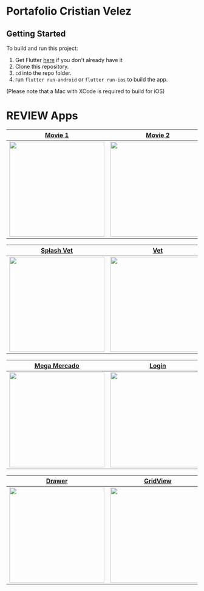 # Portafolio Cristian Velez

## Getting Started

To build and run this project:

1. Get Flutter [here](https://flutter.dev) if you don't already have it
2. Clone this repository.
3. `cd` into the repo folder.
4. run `flutter run-android` or `flutter run-ios` to build the app.

(Please note that a Mac with XCode is required to build for iOS)

# REVIEW Apps

| [**Movie 1**](https://images2.imgbox.com/f0/3b/lQwx7qBj_o.gif)          | [**Movie 2**](https://images2.imgbox.com/bc/d8/HS9dlXfz_o.gif)          |
| --------------------------------------------------- | --------------------------------------------------- |
| <img src="https://images2.imgbox.com/f0/3b/lQwx7qBj_o.gif" width="250"> | <img src="https://images2.imgbox.com/bc/d8/HS9dlXfz_o.gif" width="250"> |

| [**Splash Vet**](https://images2.imgbox.com/4c/41/IL7FSIjx_o.gif)       | [**Vet**](https://images2.imgbox.com/1b/7e/ctYfvBje_o.gif)              |
| ----------------------------------------------------------------------- | --------------------------------------------------- |
| <img src="https://images2.imgbox.com/4c/41/IL7FSIjx_o.gif" width="250"> | <img src="https://images2.imgbox.com/1b/7e/ctYfvBje_o.gif" width="250"> |

| [**Mega Mercado**](https://images2.imgbox.com/9f/41/rFVMi8bU_o.gif)     | [**Login**](https://images2.imgbox.com/07/bd/JQambEH4_o.gif)            |
| --------------------------------------------------- | --------------------------------------------------- |
| <img src="https://images2.imgbox.com/9f/41/rFVMi8bU_o.gif" width="250"> | <img src="https://images2.imgbox.com/07/bd/JQambEH4_o.gif" width="250"> |

| [**Drawer**](https://images2.imgbox.com/42/27/YRCNcNa6_o.gif)           | [**GridView**](https://images2.imgbox.com/04/be/TSNSMH6Y_o.gif)         |
| --------------------------------------------------- | --------------------------------------------------- |
| <img src="https://images2.imgbox.com/42/27/YRCNcNa6_o.gif" width="250"> | <img src="https://images2.imgbox.com/04/be/TSNSMH6Y_o.gif" width="250"> |
